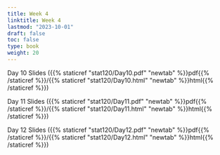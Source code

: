 ```yaml
---
title: Week 4 
linktitle: Week 4
lastmod: "2023-10-01"
draft: false  
toc: false  
type: book  
weight: 20
---
```



Day 10 Slides ({{% staticref "stat120/Day10.pdf" "newtab" %}}pdf{{% /staticref %}}/{{% staticref "stat120/Day10.html" "newtab" %}}html{{% /staticref %}})


Day 11 Slides ({{% staticref "stat120/Day11.pdf" "newtab" %}}pdf{{% /staticref %}}/{{% staticref "stat120/Day11.html" "newtab" %}}html{{% /staticref %}})


Day 12 Slides ({{% staticref "stat120/Day12.pdf" "newtab" %}}pdf{{% /staticref %}}/{{% staticref "stat120/Day12.html" "newtab" %}}html{{% /staticref %}})
